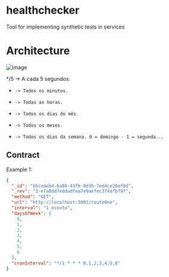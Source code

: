 # healthchecker
Tool for implementing synthetic tests in services

# Architecture

![image](https://github.com/user-attachments/assets/15d658a1-9ba2-4cf6-8edc-ba6677117d70)


*/5   -> A cada 5 segundos.
*     -> Todos os minutos.
*     -> Todas as horas.
*     -> Todos os dias do mês.
*     -> Todos os meses.
*     -> Todos os dias da semana. 0 = domingo - 1 = segunda...

## Contract

Example 1:
```json
{
  "_id": "b5cedeb4-6a88-43fb-9d3b-7ed4ce26ef0d",
  "_rev": "3-e7a0dd7eddadfea7e9aefec3f4afbf9f",
  "method": "GET",
  "url": "http://localhost:3001/routeOne",
  "interval": "1 minuto",
  "daysOfWeek": [
    0,
    1,
    2,
    3,
    4,
    5,
    6
  ],
  "cronInterval": "*/1 * * * 0,1,2,3,4,5,6"
}
```